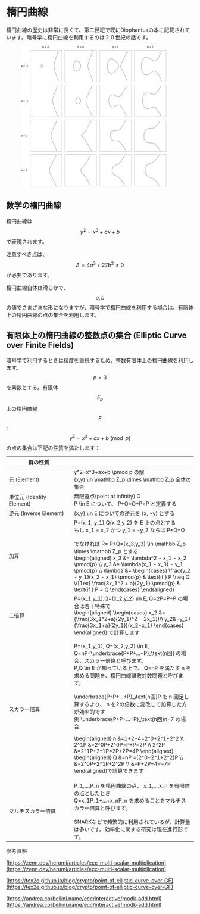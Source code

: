 # 楕円曲線

楕円曲線の歴史は非常に長くて、第二世紀で既にDiophantusの本に記載されています。暗号学に楕円曲線を利用するのは２０世紀の話です。

<figure><img src="../../.gitbook/assets/image (2) (1).png" alt=""><figcaption></figcaption></figure>

## 数学の楕円曲線

楕円曲線は $$y^2=x^3+ax+b$$ で表現されます。

注意すべき点は、 $$\Delta = 4a^3+27b^2 \neq 0$$ が必要であります。

楕円曲線自体は滑らかで、 $$a,b$$ の値でさまざまな形になりますが、暗号学で楕円曲線を利用する場合は、有限体上の楕円曲線の点の集合を利用します。



## 有限体上の楕円曲線の整数点の集合 (Elliptic Curve over Finite Fields)

暗号学で利用するときは精度を重視するため、整数有限体上の楕円曲線を利用します。 $$p>3$$ を素数とする。有限体 $$F_p$$ 上の楕円曲線 $$E$$: $$y^2=x^3+ax+b \pmod p$$ の点の集合は下記の性質を満たします：

<table><thead><tr><th width="161">群の性質</th><th></th></tr></thead><tbody><tr><td>元 (Element)</td><td><span class="math">y^2=x^3+ax+b \pmod p</span> の解<br> <span class="math">(x,y) \in \mathbb Z_p \times \mathbb Z_p</span> 全体の集合</td></tr><tr><td>単位元 (Identity Element)</td><td>無限遠点(point at infinity) <span class="math">O</span><br><span class="math">P \in E</span> について、 <span class="math">P+O=O+P=P</span> と定義する</td></tr><tr><td>逆元 (Inverse Element)</td><td><span class="math">(x,y) \in E</span> についての逆元を <span class="math">(x, -y)</span> とする</td></tr><tr><td>加算</td><td><span class="math">P=(x_1, y_1),Q(x_2,y_2)</span> を <span class="math">E</span> 上の点とする<br>もし <span class="math">x_1 = x_2</span> かつ <span class="math">y_1 = -y_2</span> ならば <span class="math">P+Q=O</span><br><br>でなければ <span class="math">R= P+Q=(x_3,y_3) \in \mathbb Z_p \times \mathbb Z_p</span> とする:<br><span class="math">\begin{aligned} x_3 &#x26;= \lambda^2 - x_1 - x_2 \pmod{p} \\ y_3 &#x26;= \lambda(x_1 - x_3) - y_1 \pmod{p} \\ \lambda &#x26;=  \begin{cases} \frac{y_2 - y_1}{x_2 - x_1} \pmod{p} &#x26; \text{if } P \neq Q \\[1ex] \frac{3x_1^2 + a}{2y_1} \pmod{p} &#x26; \text{if } P = Q \end{cases} \end{aligned}</span></td></tr><tr><td>二倍算</td><td><span class="math">P=(x_1,y_1),Q=(x_2,y_2) \in E, Q=2P=P+P</span> の場合は若干特殊で<br><span class="math">\begin{aligned} \begin{cases} x_2 &#x26;= (\frac{3x_1^2+a}{2y_1)^2 - 2x_1})\\ y_2&#x26;=y_1+(\frac{3x_1+a}{2y_1})(x_2-x_1) \end{cases} \end{aligned}</span> で計算します</td></tr><tr><td>スカラー倍算</td><td><p><span class="math">P=(x_1,y_1), Q=(x_2,y_2) \in E, Q=nP=\underbrace{P+P+...+P}_\text{n回}</span> の場合、スカラー倍算と呼びます。<br><span class="math">P,Q \in E</span> が知っている上で、 <span class="math">Q=nP</span> を満たす <span class="math">n</span> を求める問題を、楕円曲線離散対数問題と呼びます。<br><br><span class="math">\underbrace{P+P+...+P}_\text{n回}</span><span class="math">P</span> を <span class="math">n</span> 回足し算するより、 <span class="math">n</span> を<span class="math">2</span>の倍数に変改して加算した方が効率的です<br>例 <span class="math">\underbrace{P+P+...+P}_\text{n回}</span><span class="math">n=7</span> の場合:</p><p><span class="math">\begin{aligned} n &#x26;=1+2+4=2^0+2^1+2^2 \\ 2^1P &#x26;=2^0P+2^0P=P+P=2P \\ 2^2P &#x26;=2^1P+2^1P=2P+2P=4P \end{aligned}</span><br><span class="math">\begin{aligned} Q  &#x26;=nP =(2^0+2^1+2^2)P \\ &#x26;=2^0P+2^1P+2^2P \\ &#x26;=P+2P+4P=7P \end{aligned}</span>で計算できます</p></td></tr><tr><td>マルチスカラー倍算</td><td><span class="math">P_1,...,P_n</span> を楕円曲線の点、 <span class="math">x_1,...,x_n</span> を有限体の点としたとき<br><span class="math">Q=x_1P_1+...+x_nP_n</span> を求めることをマルチスカラー倍算と呼びます。<br><br>SNARKなどで頻繁的に利用されているが、計算量は多いです。効率化に関する研究は現在進行形です。</td></tr></tbody></table>

参考資料

[https://zenn.dev/herumi/articles/ecc-multi-scalar-multiplication](https://zenn.dev/herumi/articles/ecc-multi-scalar-multiplication)

[https://tex2e.github.io/blog/crypto/point-of-elliptic-curve-over-GF](https://tex2e.github.io/blog/crypto/point-of-elliptic-curve-over-GF)

[https://andrea.corbellini.name/ecc/interactive/modk-add.html](https://andrea.corbellini.name/ecc/interactive/modk-add.html)
